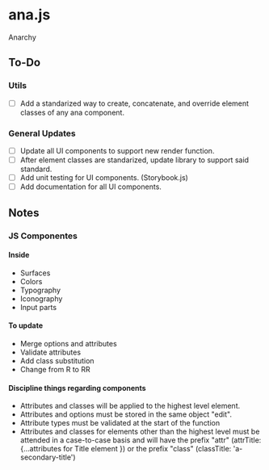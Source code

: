 # ana.js

Anarchy

## To-Do

### Utils

- [ ] Add a standarized way to create, concatenate, and override element classes of any ana component.

### General Updates

- [ ] Update all UI components to support new render function.
- [ ] After element classes are standarized, update library to support said standard.
- [ ] Add unit testing for UI components. (Storybook.js)
- [ ] Add documentation for all UI components.

## Notes

### JS Componentes

#### Inside

- Surfaces
- Colors
- Typography
- Iconography
- Input parts

#### To update

- Merge options and attributes
- Validate attributes
- Add class substitution
- Change from R to RR

#### Discipline things regarding components

- Attributes and classes will be applied to the highest level element.
- Attributes and options must be stored in the same object "edit".
- Attribute types must be validated at the start of the function
- Attributes and classes for elements other than the highest level must be attended in a case-to-case basis and will have the prefix "attr" (attrTitle: {...attributes for Title element }) or the prefix "class" (classTitle: 'a-secondary-title')
